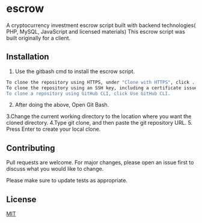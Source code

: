 # escrow

A cryptocurrency investment escrow script built with backend technologies( PHP, MySQL, JavaScript and licensed materials)
This escrow script was built originally for a client.

## Installation

1. Use the gitbash cmd to install the escrow script.

```bash
To clone the repository using HTTPS, under "Clone with HTTPS", click . 
To clone the repository using an SSH key, including a certificate issued by your organization's SSH certificate authority, click Use SSH. 
To clone a repository using GitHub CLI, click Use GitHub CLI.
```

2. After doing the above, Open Git Bash.

3.Change the current working directory to the location where you want the cloned directory.
4.Type git clone, and then paste the git repository URL.
5. Press Enter to create your local clone.


## Contributing
Pull requests are welcome. For major changes, please open an issue first to discuss what you would like to change.

Please make sure to update tests as appropriate.

## License
[MIT](https://choosealicense.com/licenses/mit/)

